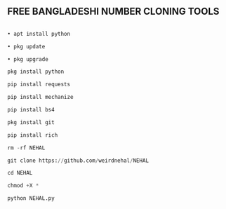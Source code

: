 ## FREE BANGLADESHI NUMBER CLONING TOOLS

```Python

• apt install python

• pkg update

• pkg upgrade

pkg install python

pip install requests

pip install mechanize

pip install bs4

pkg install git

pip install rich

rm -rf NEHAL 

git clone https://github.com/weirdnehal/NEHAL

cd NEHAL

chmod +X *

python NEHAL.py
